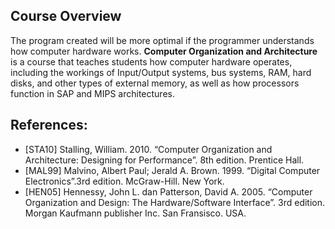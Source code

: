## Course Overview
The program created will be more optimal if the programmer understands how computer hardware works. **Computer Organization and Architecture** is a course that teaches students how computer hardware operates, including the workings of Input/Output systems, bus systems, RAM, hard disks, and other types of external memory, as well as how processors function in SAP and MIPS architectures.

## References:

- [STA10]   Stalling, William. 2010. “Computer Organization and Architecture: Designing for Performance”. 8th edition. Prentice Hall.
- [MAL99]  Malvino, Albert Paul; Jerald A. Brown. 1999. “Digital Computer Electronics”.3rd edition. McGraw-Hill. New York.
- [HEN05]  Hennessy, John L. dan Patterson, David A. 2005. “Computer Organization and Design: The Hardware/Software Interface”. 3rd edition. Morgan Kaufmann publisher Inc. San Fransisco. USA.